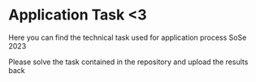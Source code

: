 # Application Task <3
Here you can find the technical task used for application process SoSe 2023

Please solve the task contained in the repository and upload the results back
